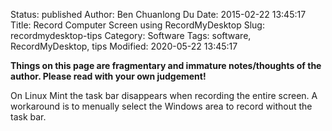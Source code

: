 Status: published
Author: Ben Chuanlong Du
Date: 2015-02-22 13:45:17
Title: Record Computer Screen using RecordMyDesktop
Slug: recordmydesktop-tips
Category: Software
Tags: software, RecordMyDesktop, tips
Modified: 2020-05-22 13:45:17

**Things on this page are fragmentary and immature notes/thoughts of the author. Please read with your own judgement!**

On Linux Mint the task bar disappears when recording the entire screen. 
A workaround is to menually select the Windows area to record without the task bar.
